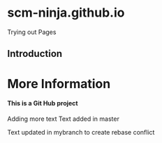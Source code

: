 # scm-ninja.github.io
Trying out Pages

## Introduction

# More Information

#### This is a Git Hub project
Adding more text
Text added in master

Text updated in mybranch to create rebase conflict